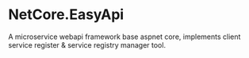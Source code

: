 # NetCore.EasyApi
A microservice webapi framework base aspnet core, implements client service register &amp; service registry manager tool. 
